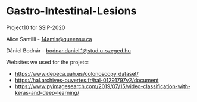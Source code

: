 # Gastro-Intestinal-Lesions
Project10 for SSIP-2020


Alice Santilli - 14amls@queensu.ca 

Dániel Bodnár - bodnar.daniel.1@stud.u-szeged.hu


Websites we used for the projetc:

 - https://www.depeca.uah.es/colonoscopy_dataset/
 - https://hal.archives-ouvertes.fr/hal-01291797v2/document
 - https://www.pyimagesearch.com/2019/07/15/video-classification-with-keras-and-deep-learning/